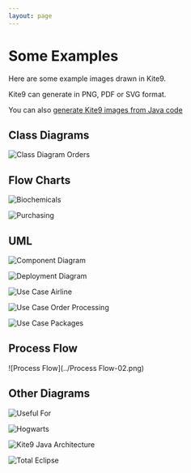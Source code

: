 ```yaml
---
layout: page
---
```



# Some Examples

Here are some example images drawn in Kite9.

Kite9 can generate in PNG, PDF or SVG format.

You can also [generate Kite9 images from Java code](../generated)

## Class Diagrams

![Class Diagram Orders](../class_diagram_orders_0.png)

## Flow Charts

![Biochemicals](../flow_chart_biochemicals.png)

![Purchasing](../flowchart1.png)

## UML

![Component Diagram](../components_mvc.png)

![Deployment Diagram](../deployment_diagram.png)

![Use Case Airline](../use_case_airline.png)

![Use Case Order Processing](../use_case_order_processing.png)

![Use Case Packages](../use_case_packages.png)

## Process Flow

![Process Flow](../Process Flow-02.png)

## Other Diagrams

![Useful For](../designer2012.png)

![Hogwarts](../hogwarts1-graph.png)

![Kite9 Java Architecture](../javaArchitecture-graph.png)

![Total Eclipse](../total_eclipse.png)

